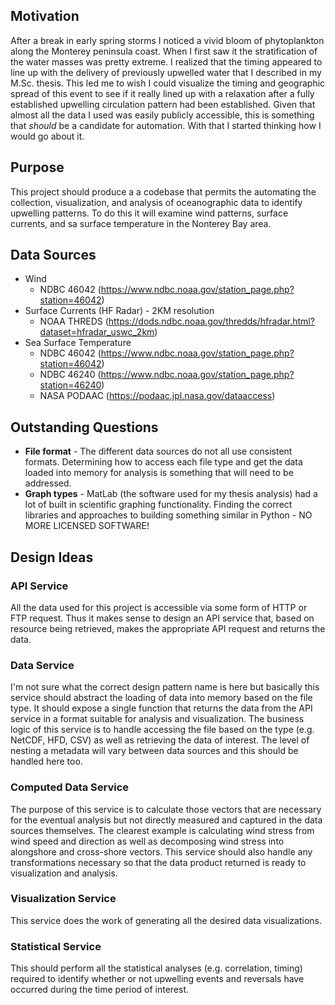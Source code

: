 
## Motivation
After a break in early spring storms I noticed a vivid bloom of phytoplankton along the Monterey peninsula coast.  When I first saw it the stratification of the water masses was pretty extreme. I realized that the timing appeared to line up with the delivery of previously upwelled water that I described in my M.Sc. thesis.  This led me to wish I could visualize the timing and geographic spread of this event to see if it really lined up with a relaxation after a fully established upwelling circulation pattern had been established.  Given that almost all the data I used was easily publicly accessible, this is something that _should_ be a candidate for automation.  With that I started thinking how I would go about it.

## Purpose
This project should produce a a codebase that permits the automating the collection, visualization, and analysis of oceanographic data to identify upwelling patterns.  To do this it will examine wind patterns, surface currents, and sa surface temperature in the Nonterey Bay area.  

## Data Sources
* Wind
    * NDBC 46042 (https://www.ndbc.noaa.gov/station_page.php?station=46042)
* Surface Currents (HF Radar) - 2KM resolution
    * NOAA THREDS (https://dods.ndbc.noaa.gov/thredds/hfradar.html?dataset=hfradar_uswc_2km)
* Sea Surface Temperature
    * NDBC 46042 (https://www.ndbc.noaa.gov/station_page.php?station=46042)
    * NDBC 46240 (https://www.ndbc.noaa.gov/station_page.php?station=46240)
    * NASA PODAAC (https://podaac.jpl.nasa.gov/dataaccess)

## Outstanding Questions
* **File format** - The different data sources do not all use consistent formats.  Determining how to access each file type and get the data loaded into memory for analysis is something that will need to be addressed.
* **Graph types** - MatLab (the software used for my thesis analysis) had a lot of built in scientific graphing functionality.  Finding the correct libraries and approaches to building something similar in Python - NO MORE LICENSED SOFTWARE!

## Design Ideas

### API Service
All the data used for this project is accessible via some form of HTTP or FTP request.  Thus it makes sense to design an API service that, based on resource being retrieved, makes the appropriate API request and returns the data.

### Data Service
I'm not sure what the correct design pattern name is here but basically this service should abstract the loading of data into memory based on the file type.  It should expose a single function that returns the data from the API service in a format suitable for analysis and visualization.  The business logic of this service is to handle accessing the file based on the type (e.g. NetCDF, HFD, CSV) as well as retrieving the data of interest.  The level of nesting a metadata will vary between data sources and this should be handled here too.

### Computed Data Service

The purpose of this service is to calculate those vectors that are necessary for the eventual analysis but not directly measured and captured in the data sources themselves.  The clearest example is calculating wind stress from wind speed and direction as well as decomposing wind stress into alongshore and cross-shore vectors.  This service should also handle any transformations necessary so that the data product returned is ready to visualization and analysis.

### Visualization Service

This service does the work of generating all the desired data visualizations. 

### Statistical Service

This should perform all the statistical analyses (e.g. correlation, timing) required to identify whether or not upwelling events and reversals have occurred during the time period of interest.